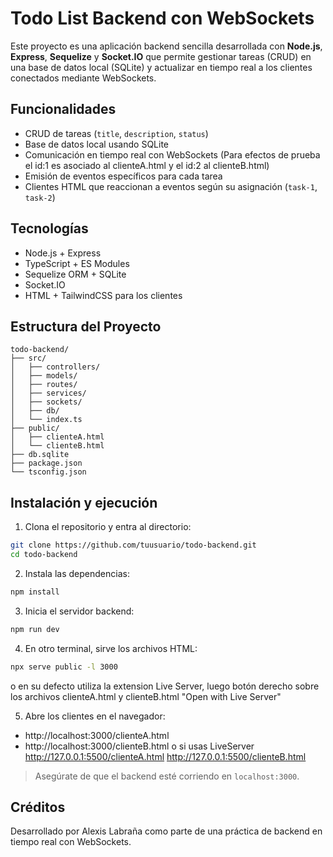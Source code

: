 # Todo List Backend con WebSockets

Este proyecto es una aplicación backend sencilla desarrollada con **Node.js**, **Express**, **Sequelize** y **Socket.IO** que permite gestionar tareas (CRUD) en una base de datos local (SQLite) y actualizar en tiempo real a los clientes conectados mediante WebSockets.

## Funcionalidades

- CRUD de tareas (`title`, `description`, `status`)
- Base de datos local usando SQLite
- Comunicación en tiempo real con WebSockets (Para efectos de prueba el id:1 es asociado al clienteA.html y el id:2 al clienteB.html)
- Emisión de eventos específicos para cada tarea
- Clientes HTML que reaccionan a eventos según su asignación (`task-1`, `task-2`)

## Tecnologías

- Node.js + Express
- TypeScript + ES Modules
- Sequelize ORM + SQLite
- Socket.IO
- HTML + TailwindCSS para los clientes

## Estructura del Proyecto

```
todo-backend/
├── src/
│   ├── controllers/
│   ├── models/
│   ├── routes/
│   ├── services/
│   ├── sockets/
│   ├── db/
│   └── index.ts
├── public/
│   ├── clienteA.html
│   └── clienteB.html
├── db.sqlite
├── package.json
└── tsconfig.json
```

## Instalación y ejecución

1. Clona el repositorio y entra al directorio:

```bash
git clone https://github.com/tuusuario/todo-backend.git
cd todo-backend
```

2. Instala las dependencias:

```bash
npm install
```

3. Inicia el servidor backend:

```bash
npm run dev
```

4. En otro terminal, sirve los archivos HTML:

```bash
npx serve public -l 3000
```

o en su defecto utiliza la extension Live Server, luego botón derecho sobre los archivos clienteA.html y clienteB.html "Open with Live Server"

5. Abre los clientes en el navegador:

- http://localhost:3000/clienteA.html
- http://localhost:3000/clienteB.html
  o si usas LiveServer
  http://127.0.0.1:5500/clienteA.html
  http://127.0.0.1:5500/clienteB.html

> Asegúrate de que el backend esté corriendo en `localhost:3000`.

## Créditos

Desarrollado por Alexis Labraña como parte de una práctica de backend en tiempo real con WebSockets.
